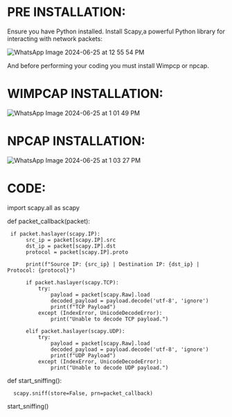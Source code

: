 # PRE INSTALLATION:
  Ensure you have Python installed. Install Scapy,a powerful Python library for interacting with network packets:
  
  ![WhatsApp Image 2024-06-25 at 12 55 54 PM](https://github.com/anushka-2005/PRODIGY_CS_05/assets/173171188/0c99ba0c-3f46-488a-b3c9-2b5a7162d568)
  
  And before performing your coding you must install Wimpcp or npcap.
# WIMPCAP INSTALLATION:
  ![WhatsApp Image 2024-06-25 at 1 01 49 PM](https://github.com/anushka-2005/PRODIGY_CS_05/assets/173171188/978a6877-128a-48a0-8ed3-1ea00c0eb48a)
# NPCAP INSTALLATION:
  ![WhatsApp Image 2024-06-25 at 1 03 27 PM](https://github.com/anushka-2005/PRODIGY_CS_05/assets/173171188/ec0b447f-d549-48d9-85df-649e1911c98a)
# CODE:
  import scapy.all as scapy

  def packet_callback(packet):
  
     if packet.haslayer(scapy.IP):
          src_ip = packet[scapy.IP].src
          dst_ip = packet[scapy.IP].dst
          protocol = packet[scapy.IP].proto

          print(f"Source IP: {src_ip} | Destination IP: {dst_ip} | Protocol: {protocol}")

          if packet.haslayer(scapy.TCP):
              try:
                  payload = packet[scapy.Raw].load
                  decoded_payload = payload.decode('utf-8', 'ignore')
                  print(f"TCP Payload")
              except (IndexError, UnicodeDecodeError):
                  print("Unable to decode TCP payload.")

          elif packet.haslayer(scapy.UDP):
              try:
                  payload = packet[scapy.Raw].load
                  decoded_payload = payload.decode('utf-8', 'ignore')
                  print(f"UDP Payload")
              except (IndexError, UnicodeDecodeError):
                  print("Unable to decode UDP payload.")

  def start_sniffing():
      
      scapy.sniff(store=False, prn=packet_callback)

  start_sniffing()

